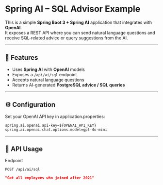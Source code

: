 # Spring AI – SQL Advisor Example

This is a simple **Spring Boot 3 + Spring AI** application that integrates with **OpenAI**.  
It exposes a REST API where you can send natural language questions and receive SQL-related advice or query suggestions from the AI.

---

## 🚀 Features
- Uses **Spring AI** with **OpenAI** models
- Exposes a `/api/ai/sql` endpoint
- Accepts natural language questions
- Returns AI-generated **PostgreSQL advice / SQL queries**

--- 

## ⚙️ Configuration

Set your OpenAI API key in application.properties:
```
spring.ai.openai.api-key=${OPENAI_API_KEY}
spring.ai.openai.chat.options.model=gpt-4o-mini
```

---

## 📡 API Usage
Endpoint
```
POST /api/ai/sql
```
```json
"Get all employees who joined after 2021"
```